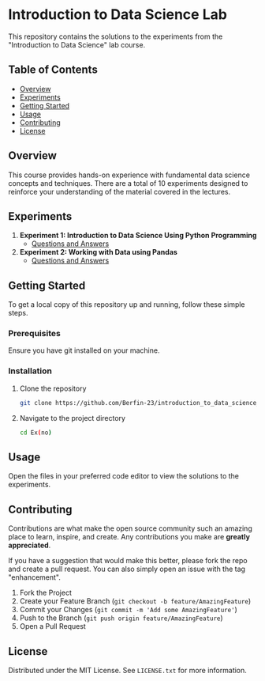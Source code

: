 # Introduction to Data Science Lab

This repository contains the solutions to the experiments from the "Introduction to Data Science" lab course.

## Table of Contents

- [Overview](#overview)
- [Experiments](#experiments)
- [Getting Started](#getting-started)
- [Usage](#usage)
- [Contributing](#contributing)
- [License](#license)

## Overview

This course provides hands-on experience with fundamental data science concepts and techniques. There are a total of 10 experiments designed to reinforce your understanding of the material covered in the lectures.

## Experiments

1. **Experiment 1: Introduction to Data Science Using Python Programming**
    - [Questions and Answers](https://github.com/Berfin-23/introduction_to_data_science_lab/tree/main/Ex1)
1. **Experiment 2: Working with Data using Pandas**
    - [Questions and Answers](https://github.com/Berfin-23/introduction_to_data_science_lab/tree/main/Ex2)


## Getting Started

To get a local copy of this repository up and running, follow these simple steps.

### Prerequisites

Ensure you have git installed on your machine.

### Installation

1. Clone the repository
    ```sh
    git clone https://github.com/Berfin-23/introduction_to_data_science_lab.git
    ```

2. Navigate to the project directory
    ```sh
    cd Ex(no)
    ```

## Usage

Open the files in your preferred code editor to view the solutions to the experiments.

## Contributing

Contributions are what make the open source community such an amazing place to learn, inspire, and create. Any contributions you make are **greatly appreciated**.

If you have a suggestion that would make this better, please fork the repo and create a pull request. You can also simply open an issue with the tag "enhancement".

1. Fork the Project
2. Create your Feature Branch (`git checkout -b feature/AmazingFeature`)
3. Commit your Changes (`git commit -m 'Add some AmazingFeature'`)
4. Push to the Branch (`git push origin feature/AmazingFeature`)
5. Open a Pull Request

## License

Distributed under the MIT License. See `LICENSE.txt` for more information.

